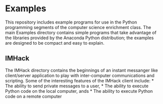 # Examples

This repository includes example programs for use in the Python programming 
segments of the computer science enrichment class.  The main Examples directory
contains simple programs that take advantage of the libraries provided by the
Anaconda Python distribution; the examples are designed to be compact and easy
to explain.  

## IMHack
The IMHack directory contains the beginnings of an instant messanger like client/server
application to play with inter-computer communications and scripting.  Some of
the interesting features of the IMHack client include:
    * The ability to send private messages to a user,
    * The ability to execute Python code on the local computer, ands
    * The ability to execute Python code on a remote computer



